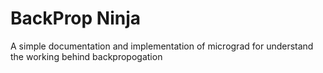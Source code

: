 # BackProp Ninja
A simple documentation and implementation of micrograd for understand the working behind backpropogation

